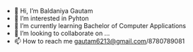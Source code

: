 - 👋 Hi, I’m Baldaniya Gautam 
- 👀 I’m interested in Pyhton
- 🌱 I’m currently learning Bachelor of Computer Applications 
- 💞️ I’m looking to collaborate on ...
- 📫 How to reach me gautam6213@gmail.com/8780789081

<!---
BaldaniyaGautam6213/BaldaniyaGautam6213 is a ✨ special ✨ repository because its `README.md` (this file) appears on your GitHub profile.
You can click the Preview link to take a look at your changes.
--->
